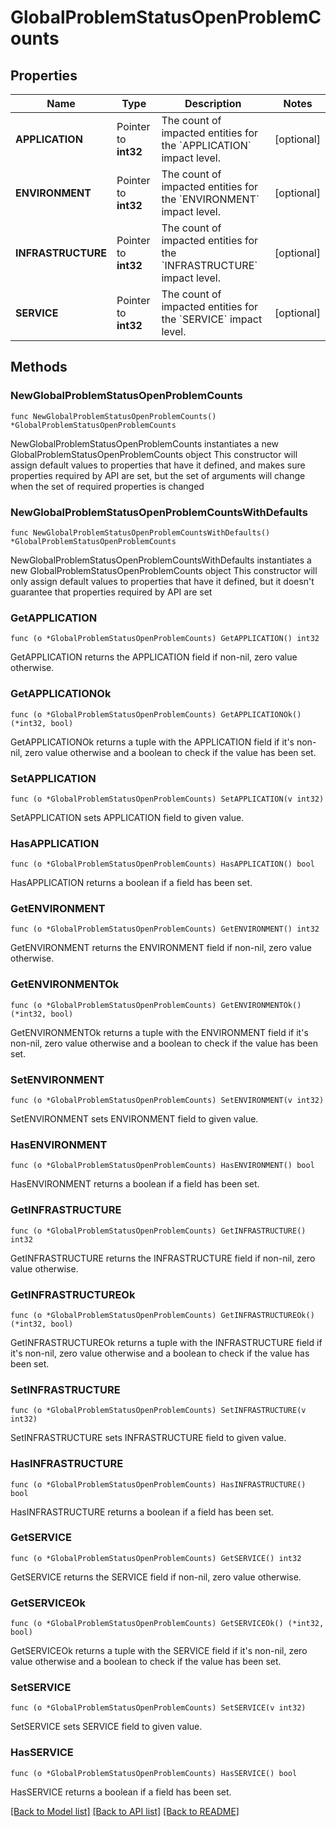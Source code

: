 # GlobalProblemStatusOpenProblemCounts

## Properties

Name | Type | Description | Notes
------------ | ------------- | ------------- | -------------
**APPLICATION** | Pointer to **int32** | The count of impacted entities for the &#x60;APPLICATION&#x60; impact level. | [optional] 
**ENVIRONMENT** | Pointer to **int32** | The count of impacted entities for the &#x60;ENVIRONMENT&#x60; impact level. | [optional] 
**INFRASTRUCTURE** | Pointer to **int32** | The count of impacted entities for the &#x60;INFRASTRUCTURE&#x60; impact level. | [optional] 
**SERVICE** | Pointer to **int32** | The count of impacted entities for the &#x60;SERVICE&#x60; impact level. | [optional] 

## Methods

### NewGlobalProblemStatusOpenProblemCounts

`func NewGlobalProblemStatusOpenProblemCounts() *GlobalProblemStatusOpenProblemCounts`

NewGlobalProblemStatusOpenProblemCounts instantiates a new GlobalProblemStatusOpenProblemCounts object
This constructor will assign default values to properties that have it defined,
and makes sure properties required by API are set, but the set of arguments
will change when the set of required properties is changed

### NewGlobalProblemStatusOpenProblemCountsWithDefaults

`func NewGlobalProblemStatusOpenProblemCountsWithDefaults() *GlobalProblemStatusOpenProblemCounts`

NewGlobalProblemStatusOpenProblemCountsWithDefaults instantiates a new GlobalProblemStatusOpenProblemCounts object
This constructor will only assign default values to properties that have it defined,
but it doesn't guarantee that properties required by API are set

### GetAPPLICATION

`func (o *GlobalProblemStatusOpenProblemCounts) GetAPPLICATION() int32`

GetAPPLICATION returns the APPLICATION field if non-nil, zero value otherwise.

### GetAPPLICATIONOk

`func (o *GlobalProblemStatusOpenProblemCounts) GetAPPLICATIONOk() (*int32, bool)`

GetAPPLICATIONOk returns a tuple with the APPLICATION field if it's non-nil, zero value otherwise
and a boolean to check if the value has been set.

### SetAPPLICATION

`func (o *GlobalProblemStatusOpenProblemCounts) SetAPPLICATION(v int32)`

SetAPPLICATION sets APPLICATION field to given value.

### HasAPPLICATION

`func (o *GlobalProblemStatusOpenProblemCounts) HasAPPLICATION() bool`

HasAPPLICATION returns a boolean if a field has been set.

### GetENVIRONMENT

`func (o *GlobalProblemStatusOpenProblemCounts) GetENVIRONMENT() int32`

GetENVIRONMENT returns the ENVIRONMENT field if non-nil, zero value otherwise.

### GetENVIRONMENTOk

`func (o *GlobalProblemStatusOpenProblemCounts) GetENVIRONMENTOk() (*int32, bool)`

GetENVIRONMENTOk returns a tuple with the ENVIRONMENT field if it's non-nil, zero value otherwise
and a boolean to check if the value has been set.

### SetENVIRONMENT

`func (o *GlobalProblemStatusOpenProblemCounts) SetENVIRONMENT(v int32)`

SetENVIRONMENT sets ENVIRONMENT field to given value.

### HasENVIRONMENT

`func (o *GlobalProblemStatusOpenProblemCounts) HasENVIRONMENT() bool`

HasENVIRONMENT returns a boolean if a field has been set.

### GetINFRASTRUCTURE

`func (o *GlobalProblemStatusOpenProblemCounts) GetINFRASTRUCTURE() int32`

GetINFRASTRUCTURE returns the INFRASTRUCTURE field if non-nil, zero value otherwise.

### GetINFRASTRUCTUREOk

`func (o *GlobalProblemStatusOpenProblemCounts) GetINFRASTRUCTUREOk() (*int32, bool)`

GetINFRASTRUCTUREOk returns a tuple with the INFRASTRUCTURE field if it's non-nil, zero value otherwise
and a boolean to check if the value has been set.

### SetINFRASTRUCTURE

`func (o *GlobalProblemStatusOpenProblemCounts) SetINFRASTRUCTURE(v int32)`

SetINFRASTRUCTURE sets INFRASTRUCTURE field to given value.

### HasINFRASTRUCTURE

`func (o *GlobalProblemStatusOpenProblemCounts) HasINFRASTRUCTURE() bool`

HasINFRASTRUCTURE returns a boolean if a field has been set.

### GetSERVICE

`func (o *GlobalProblemStatusOpenProblemCounts) GetSERVICE() int32`

GetSERVICE returns the SERVICE field if non-nil, zero value otherwise.

### GetSERVICEOk

`func (o *GlobalProblemStatusOpenProblemCounts) GetSERVICEOk() (*int32, bool)`

GetSERVICEOk returns a tuple with the SERVICE field if it's non-nil, zero value otherwise
and a boolean to check if the value has been set.

### SetSERVICE

`func (o *GlobalProblemStatusOpenProblemCounts) SetSERVICE(v int32)`

SetSERVICE sets SERVICE field to given value.

### HasSERVICE

`func (o *GlobalProblemStatusOpenProblemCounts) HasSERVICE() bool`

HasSERVICE returns a boolean if a field has been set.


[[Back to Model list]](../README.md#documentation-for-models) [[Back to API list]](../README.md#documentation-for-api-endpoints) [[Back to README]](../README.md)


